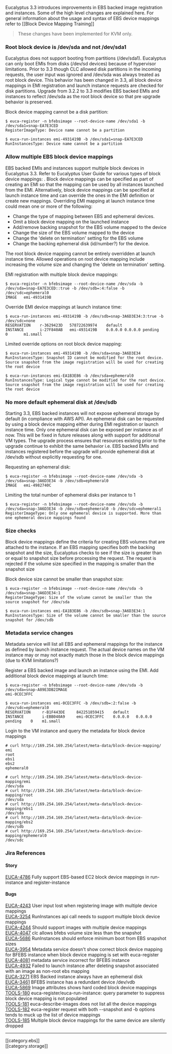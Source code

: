 Eucalyptus 3.3 introduces improvements in EBS backed image registration and instances. Some of the high level changes are explained here. For general information about the usage and syntax of EBS device mappings refer to [[Block Device Mapping Training]] 

> These changes have been implemented for KVM only. 

### Root block device is /dev/sda and not /dev/sda1 

Eucalyptus does not support booting from partitions (/dev/sda1). Eucalyptus can only boot EMIs from disks (/dev/sd devices) because of hypervisor limitations. Prior to 3.3 though CLC allowed disk partitions in the incoming requests, the user input was ignored and /dev/sda was always treated as root block device. This behavior has been changed in 3.3, all block device mappings in EMI registration and launch instance requests are checked for disk partitions. Upgrade from 3.2.2 to 3.3 modifies EBS backed EMIs and instances to reflect /dev/sda as the root block device so that pre upgrade behavior is preserved.

Block device mapping cannot be a disk partition:  

    $ euca-register -n bfebsimage --root-device-name /dev/sda1 -b /dev/sda1=snap-EA7E3CED
    RegisterImageType: Device name cannot be a partition

    $ euca-run-instances emi-4931419B -b /dev/sda1=snap-EA7E3CED
    RunInstancesType: Device name cannot be a partition

###  Allow multiple EBS block device mappings

EBS backed EMIs and instances support multiple block devices in Eucalyptus 3.3. Refer to Eucalyptus User Guide for various types of block device mappings: <Link to doc>. Block device mappings can be specified as part of creating an EMI so that the mapping can be used by all instances launched from the EMI. Alternatively, block device mappings can be specified at launch instance time and can override the ones in the EMI definition or create new mappings. Overriding EMI mapping at launch instance time could mean one or more of the following:

* Change the type of mapping between EBS and ephemeral devices.
* Omit a block device mapping on the launched instance
* Add/remove backing snapshot for the EBS volume mapped to the device
* Change the size of the EBS volume mapped to the device
* Change the 'delete on termination' setting for the EBS volume
* Change the backing ephemeral disk (id/number?) for the device.

The root block device mapping cannot be entirely overridden at launch instance time. Allowed operations on root device mapping include increasing the volume size and changing the 'delete on termination' setting.

EMI registration with multiple block device mappings:  

    $ euca-register -n bfebsimage --root-device-name /dev/sda -b /dev/sda=snap-EA7E3CED::true -b /dev/sdb=:4:false -b /dev/sdc=ephemeral0
    IMAGE	emi-4931419B

Override EMI device mappings at launch instance time:
 
    $ euca-run-instances emi-4931419B -b /dev/sdb=snap-3A6D3E34:3:true -b /dev/sdc=none
    RESERVATION    r-3629423D	578722639974	default
    INSTANCE       i-27F840AB	emi-4931419B	0.0.0.0	0.0.0.0	pending		0		m1.small

Limited override options on root block device mapping:

    $ euca-run-instances emi-4931419B -b /dev/sda=snap-3A6D3E34
    RunInstancesType: Snapshot ID cannot be modified for the root device. Source snapshot from the image registration will be used for creating the root device

    $ euca-run-instances emi-EA1B3E86 -b /dev/sda=ephemeral0
    RunInstancesType: Logical type cannot be modified for the root device. Source snapshot from the image registration will be used for creating the root device

### No more default ephemeral disk at /dev/sdb

Starting 3.3, EBS backed instances will not expose ephemeral storage by default (in compliance with AWS API). An ephemeral disk can be requested by using a block device mapping either during EMI registration or launch instance time. Only one ephemeral disk can be exposed per instance as of now. This will be fixed in future releases along with support for additional VM types. The upgrade process ensures that resources existing prior to the upgrade continue to exhibit the same behavior i.e. EBS backed EMIs and instances registered before the upgrade will provide ephemeral disk at /dev/sdb without explicitly requesting for one. 

Requesting an ephemeral disk:   
    
    $ euca-register -n bfebsimage --root-device-name /dev/sda -b /dev/sda=snap-3A6D3E34 -b /dev/sdb=ephemeral0
    IMAGE	emi-4982740C

Limiting the total number of ephemeral disks per instance to 1

    $ euca-register -n bfebsimage --root-device-name /dev/sda -b /dev/sda=snap-3A6D3E34 -b /dev/sdb=ephemeral0 -b /dev/sdc=ephemeral1
    RegisterImageType: Only one ephemeral device is supported. More than one ephemeral device mappings found


### Size checks

Block device mappings define the criteria for creating EBS volumes that are attached to the instance. If an EBS mapping specifies both the backing snapshot and the size, Eucalyptus checks to see if the size is greater than or equal to snapshot size before processing the request. The request is rejected if the volume size specified in the mapping is smaller than the snapshot size 

Block device size cannot be smaller than snapshot size:

    $ euca-register -n bfebsimage --root-device-name /dev/sda -b /dev/sda=snap-3A6D3E34:1
    RegisterImageType: Size of the volume cannot be smaller than the source snapshot for /dev/sda

    $ euca-run-instances emi-EA1B3E86 -b /dev/sdb=snap-3A6D3E34:1
    RunInstancesType: Size of the volume cannot be smaller than the source snapshot for /dev/sdb

### Metadata service changes

Metadata service will list all EBS and ephemeral mappings for the instance as defined by launch instance request. The actual device names on the VM instance may or may not exactly match those in the block device mappings (due to KVM limitations?)

Register a EBS backed image and launch an instance using the EMI. Add additional block device mappings at launch time:

    $ euca-register -n bfebsimage --root-device-name /dev/sda -b /dev/sda=snap-A89E3DB2IMAGE	
    emi-0CEC3FFC

    $ euca-run-instances emi-0CEC3FFC -b /dev/sdb=:2:false -b /dev/sdc=ephemeral0
    RESERVATION	    r-B1F443DE	   842251859415	   default
    INSTANCE	    i-EBB040A9	   emi-0CEC3FFC	   0.0.0.0   0.0.0.0	pending	   0    m1.small	

Login to the VM instance and query the metadata for block device mappings

    # curl http://169.254.169.254/latest/meta-data/block-device-mapping/
    emi
    root
    ebs1
    ebs2
    ephemeral0

    # curl http://169.254.169.254/latest/meta-data/block-device-mapping/emi
    /dev/sda
    # curl http://169.254.169.254/latest/meta-data/block-device-mapping/root
    /dev/sda
    # curl http://169.254.169.254/latest/meta-data/block-device-mapping/ebs1
    /dev/sda
    # curl http://169.254.169.254/latest/meta-data/block-device-mapping/ebs2
    /dev/sdb
    # curl http://169.254.169.254/latest/meta-data/block-device-mapping/ephemeral0
    /dev/sdc

### Jira References

#### Story
[EUCA-4786](https://eucalyptus.atlassian.net/browse/EUCA-4786) Fully support EBS-based EC2 block device mappings in run-instance and register-instance

#### Bugs
[EUCA-4243](https://eucalyptus.atlassian.net/browse/EUCA-4243) User input lost when registering image with multiple device mappings  
[EUCA-3254](https://eucalyptus.atlassian.net/browse/EUCA-3254) RunInstances api call needs to support multiple block device mappings  
[EUCA-4244](https://eucalyptus.atlassian.net/browse/EUCA-4244) Should support images with multiple device mappings  
[EUCA-4047](https://eucalyptus.atlassian.net/browse/EUCA-4047) clc allows bfebs volume size less than the snapshot  
[EUCA-5686](https://eucalyptus.atlassian.net/browse/EUCA-5686) RunInstances should enforce minimum boot from EBS snapshot sizes  
[EUCA-3954](https://eucalyptus.atlassian.net/browse/EUCA-3954) Metadata service doesn't show correct block device mapping for BFEBS instance when block device mapping is set with euca-register  
[EUCA-4081](https://eucalyptus.atlassian.net/browse/EUCA-4081) metadata service incorrect for BFEBS instance  
[EUCA-4932](https://eucalyptus.atlassian.net/browse/EUCA-4932) Failed to launch instance after deleting snapshot associated with an image as non-root ebs mapping  
[EUCA-3271](https://eucalyptus.atlassian.net/browse/EUCA-3271) EBS Backed instance always have an ephemeral disk  
[EUCA-3461](https://eucalyptus.atlassian.net/browse/EUCA-3461) BFEBS instance has a redundant device /dev/vdb  
[EUCA-5869](https://eucalyptus.atlassian.net/browse/EUCA-5869) Image attributes shows hard coded block device mappings  
[TOOLS-180](https://eucalyptus.atlassian.net/browse/TOOLS-180) euca-register/euca-run-instance: query parameter to suppress block device mapping is not populated  
[TOOLS-181](https://eucalyptus.atlassian.net/browse/TOOLS-181) euca-describe-images does not list all the device mappings  
[TOOLS-182](https://eucalyptus.atlassian.net/browse/TOOLS-182) euca-register request with both --snapshot and -b options tends to muck up the list of device mappings  
[TOOLS-185](https://eucalyptus.atlassian.net/browse/TOOLS-185) Multiple block device mappings for the same device are silently dropped  



***
[[category.ebs]]  
[[category.storage]]